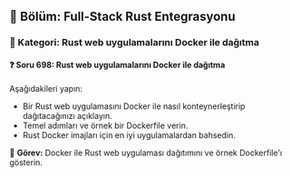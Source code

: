 ## 📘 Bölüm: Full-Stack Rust Entegrasyonu  
### 🔹 Kategori: Rust web uygulamalarını Docker ile dağıtma  
#### ❓ Soru 698: Rust web uygulamalarını Docker ile dağıtma

Aşağıdakileri yapın:

- Bir Rust web uygulamasını Docker ile nasıl konteynerleştirip dağıtacağınızı açıklayın.
- Temel adımları ve örnek bir Dockerfile verin.
- Rust Docker imajları için en iyi uygulamalardan bahsedin.

🔧 **Görev:** Docker ile Rust web uygulaması dağıtımını ve örnek Dockerfile'ı gösterin.
